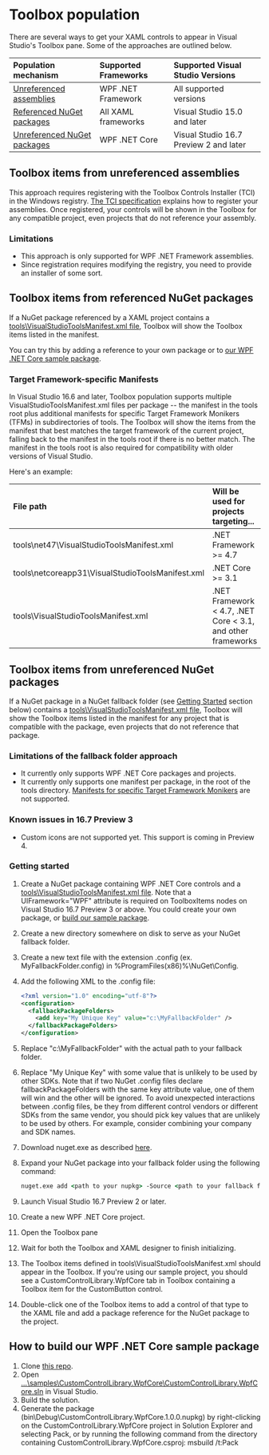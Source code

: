 # Toolbox population

There are several ways to get your XAML controls to appear in Visual Studio's Toolbox pane. Some of the approaches are outlined below. 

| Population mechanism                                                           | Supported Frameworks | Supported Visual Studio Versions       |
| :----------------------------------------------------------------------------- | :------------------- | :------------------------------------- |
| [Unreferenced assemblies](#toolbox-items-from-unreferenced-assemblies)         | WPF .NET Framework   | All supported versions                 |
| [Referenced NuGet packages](#toolbox-items-from-referenced-nuget-packages)     | All XAML frameworks  | Visual Studio 15.0 and later           |
| [Unreferenced NuGet packages](#toolbox-items-from-unreferenced-nuget-packages) | WPF .NET Core        | Visual Studio 16.7 Preview 2 and later |

## Toolbox items from unreferenced assemblies

This approach requires registering with the Toolbox Controls Installer (TCI) in the Windows registry. [The TCI specification](https://www.microsoft.com/en-us/download/details.aspx?id=35536) explains how to register your assemblies. Once registered, your controls will be shown in the Toolbox for any compatible project, even projects that do not reference your assembly.

### Limitations

* This approach is only supported for WPF .NET Framework assemblies.
* Since registration requires modifying the registry, you need to provide an installer of some sort.

## Toolbox items from referenced NuGet packages

If a NuGet package referenced by a XAML project contains a [tools\VisualStudioToolsManifest.xml file](https://docs.microsoft.com/en-us/nuget/guides/create-ui-controls), Toolbox will show the Toolbox items listed in the manifest.

You can try this by adding a reference to your own package or to [our WPF .NET Core sample package](#how-to-build-our-wpf-net-core-sample-package).

### Target Framework-specific Manifests

In Visual Studio 16.6 and later, Toolbox population supports multiple VisualStudioToolsManifest.xml files per package -- the manifest in the tools root plus additional manifests for specific Target Framework Monikers (TFMs) in subdirectories of tools. The Toolbox will show the items from the manifest that best matches the target framework of the current project, falling back to the manifest in the tools root if there is no better match. The manifest in the tools root is also required for compatibility with older versions of Visual Studio.

Here's an example:

| File path                                        | Will be used for projects targeting...                      |
| :----------------------------------------------- | :---------------------------------------------------------- |
| tools\net47\VisualStudioToolsManifest.xml        | .NET Framework >= 4.7                                       |
| tools\netcoreapp31\VisualStudioToolsManifest.xml | .NET Core >= 3.1                                            |
| tools\VisualStudioToolsManifest.xml              | .NET Framework < 4.7, .NET Core < 3.1, and other frameworks |

## Toolbox items from unreferenced NuGet packages

If a NuGet package in a NuGet fallback folder (see [Getting Started](#getting-started) section below) contains a [tools\VisualStudioToolsManifest.xml file](https://docs.microsoft.com/en-us/nuget/guides/create-ui-controls), Toolbox will show the Toolbox items listed in the manifest for any project that is compatible with the package, even projects that do not reference that package.

### Limitations of the fallback folder approach

* It currently only supports WPF .NET Core packages and projects.
* It currently only supports one manifest per package, in the root of the tools directory. [Manifests for specific Target Framework Monikers](#target-framework-specific-manifests) are not supported.

### Known issues in 16.7 Preview 3

* Custom icons are not supported yet. This support is coming in Preview 4.

### Getting started

1. Create a NuGet package containing WPF .NET Core controls and a [tools\VisualStudioToolsManifest.xml file](https://docs.microsoft.com/en-us/nuget/guides/create-ui-controls). Note that a UIFramework="WPF" attribute is required on ToolboxItems nodes on Visual Studio 16.7 Preview 3 or above. You could create your own package, or [build our sample package](#how-to-build-our-wpf-net-core-sample-package).
1. Create a new directory somewhere on disk to serve as your NuGet fallback folder.
1. Create a new text file with the extension .config (ex. MyFallbackFolder.config) in %ProgramFiles(x86)%\NuGet\Config.
1. Add the following XML to the .config file:

    ```xml
    <?xml version="1.0" encoding="utf-8"?>
    <configuration>
      <fallbackPackageFolders>
        <add key="My Unique Key" value="c:\MyFallbackFolder" />
      </fallbackPackageFolders>
    </configuration>
    ```

1. Replace "c:\MyFallbackFolder" with the actual path to your fallback folder.
1. Replace "My Unique Key" with some value that is unlikely to be used by other SDKs. Note that if two NuGet .config files declare fallbackPackageFolders with the same key attribute value, one of them will win and the other will be ignored. To avoid unexpected interactions between .config files, be they from different control vendors or different SDKs from the same vendor, you should pick key values that are unlikely to be used by others. For example, consider combining your company and SDK names.
1. Download nuget.exe as described [here](https://docs.microsoft.com/en-us/nuget/reference/nuget-exe-cli-reference).
1. Expand your NuGet package into your fallback folder using the following command:

    ```bat
    nuget.exe add <path to your nupkg> -Source <path to your fallback folder> -Expand
    ```

1. Launch Visual Studio 16.7 Preview 2 or later.
1. Create a new WPF .NET Core project.
1. Open the Toolbox pane
1. Wait for both the Toolbox and XAML designer to finish initializing.
1. The Toolbox items defined in tools\VisualStudioToolsManifest.xml should appear in the Toolbox. If you're using our sample project, you should see a CustomControlLibrary.WpfCore tab in Toolbox containing a Toolbox item for the CustomButton control.
1. Double-click one of the Toolbox items to add a control of that type to the XAML file and add a package reference for the NuGet package to the project.

## How to build our WPF .NET Core sample package

1. Clone [this repo](https://github.com/microsoft/xaml-designer-extensibility).
1. Open [...\samples\CustomControlLibrary.WpfCore\CustomControlLibrary.WpfCore.sln](../samples/CustomControlLibrary.WpfCore/CustomControlLibrary.WpfCore.sln) in Visual Studio.
1. Build the solution.
1. Generate the package (bin\Debug\CustomControlLibrary.WpfCore.1.0.0.nupkg) by right-clicking on the CustomControlLibrary.WpfCore project in Solution Explorer and selecting Pack, or by running the following command from the directory containing CustomControlLibrary.WpfCore.csproj: msbuild /t:Pack
